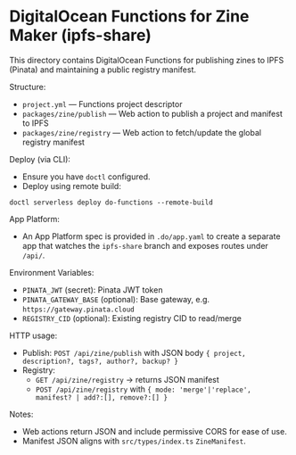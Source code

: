 # DigitalOcean Functions for Zine Maker (ipfs-share)

This directory contains DigitalOcean Functions for publishing zines to IPFS (Pinata) and maintaining a public registry manifest.

Structure:
- `project.yml` — Functions project descriptor
- `packages/zine/publish` — Web action to publish a project and manifest to IPFS
- `packages/zine/registry` — Web action to fetch/update the global registry manifest

Deploy (via CLI):
- Ensure you have `doctl` configured.
- Deploy using remote build:
```
doctl serverless deploy do-functions --remote-build
```

App Platform:
- An App Platform spec is provided in `.do/app.yaml` to create a separate app that watches the `ipfs-share` branch and exposes routes under `/api/`.

Environment Variables:
- `PINATA_JWT` (secret): Pinata JWT token
- `PINATA_GATEWAY_BASE` (optional): Base gateway, e.g. `https://gateway.pinata.cloud`
- `REGISTRY_CID` (optional): Existing registry CID to read/merge

HTTP usage:
- Publish: `POST /api/zine/publish` with JSON body `{ project, description?, tags?, author?, backup? }`
- Registry: 
  - `GET /api/zine/registry` → returns JSON manifest
  - `POST /api/zine/registry` with `{ mode: 'merge'|'replace', manifest? | add?:[], remove?:[] }`

Notes:
- Web actions return JSON and include permissive CORS for ease of use.
- Manifest JSON aligns with `src/types/index.ts` `ZineManifest`.
